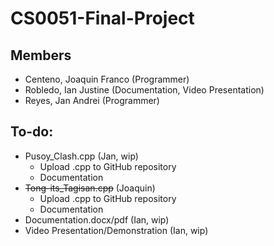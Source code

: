 # CS0051-Final-Project
## Members
- Centeno, Joaquin Franco (Programmer)
- Robledo, Ian Justine (Documentation, Video Presentation)
- Reyes, Jan Andrei (Programmer)

## To-do:
- Pusoy_Clash.cpp (Jan, wip)
  - Upload .cpp to GitHub repository
  - Documentation
- ~~Tong-its_Tagisan.cpp~~ (Joaquin)
  - Upload .cpp to GitHub repository
  - Documentation
- Documentation.docx/pdf (Ian, wip)
- Video Presentation/Demonstration (Ian, wip)
